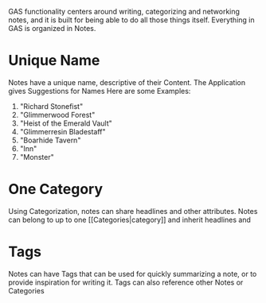 GAS functionality centers around writing, categorizing and networking notes, and it is built for being able to do all those things itself. Everything in GAS is organized in Notes.
# Unique Name
Notes have a unique name, descriptive of their Content. The Application gives Suggestions for Names
Here are some Examples:
1. "Richard Stonefist"
2. "Glimmerwood Forest"
3. "Heist of the Emerald Vault"
4. "Glimmerresin Bladestaff"
5. "Boarhide Tavern"
6. "Inn"
7. "Monster"
# One Category
Using Categorization, notes can share headlines and other attributes. Notes can belong to up to one [[Categories|category]] and inherit headlines and 

# Tags
Notes can have Tags that can be used for quickly summarizing a note, or to provide inspiration for writing it. Tags can also reference other Notes or Categories